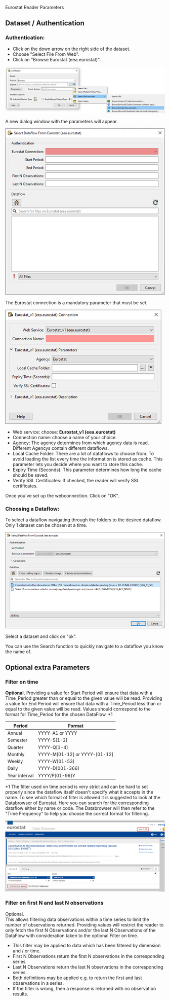 Eurostat Reader Parameters

## Dataset / Authentication

### Authentication:
 
- Click on the down arrow on the right side of the dataset.
- Choose "Select File From Web".
- Click on "Browse Eurostat (eea.eurostat)".

![SelectFileFromWeb.png](./Images/SelectFileFromWeb.png)

A new dialog window with the parameters will appear. 

![Parameters.png](./Images/Parameters.png)

The Eurostat connection is a mandatory parameter that must be set.

![WebConnection.png](./Images/WebConnection.png)

- Web service: choose: **Eurostat_v1 (eea.eurostat)**
- Connection name: choose a name of your choice.
- Agency: The agency determines from which agency data is read. Different Agencys contain different dataflows.
- Local Cache Folder: There are a lot of dataflows to choose from. To avoid loading the list every time the information is stored as cache. This parameter lets you decide where you want to store this cache.
- Expiry Time (Seconds): This parameter determines how long the cache should be saved.
- Verify SSL Certificates: If checked, the reader will verify SSL certificates. 

Once you've set up the webconnection. Click on "OK".


### Choosing a Dataflow:
To select a dataflow navigating through the folders to the desired dataflow. 
Only 1 dataset can be chosen at a time.

![DataBrowser.png](./Images/DataBrowser.png)

Select a dataset and click on "ok".

You can use the Search function to quickly navigate to a dataflow you know the name of.

## Optional extra Parameters

### Filter on time

**Optional.** 
Providing a value for Start Period will ensure that data with a Time_Period greater than or equal to the given value will be read.
Providing a value for End Period will ensure that data with a Time_Period less than or equal to the given value will be read.
Values should correspond to the format for Time_Period for the chosen DataFlow. *1


|  Period       | Format                         |
| ------------- | ------------------------------ |
| Annual        | YYYY-A1 or YYYY                |
| Semester      | YYYY-S[1-2]                    |
| Quarter       | YYYY-Q[1-4]                    | 
| Monthly       | YYYY-M[01-12] or YYYY-[01-12]  | 
| Weekly        | YYYY-W[01-53]                  | 
| Daily         | YYYY-D[001-366]                | 
| Year interval | YYYY/P[01-99]Y                 | 

*1 The filter used on time period is very strict and can be hard to set properly since the dataflow itself doesn't specify what it accepts in the name. To see which format of filter is allowed it is suggested to look at the [Databrowser](https://ec.europa.eu/eurostat/databrowser/) of Eurostat. 
Here you can search for the corresponding dataflow either by name or code. The Databrowser will then refer to the "Time Frequency" to help you choose the correct format for filtering.

![TimeFilter.png](./Images/Timefilter.png)

### Filter on first N and last N observations
Optional.  
This allows filtering data observations within a time series to limit the number of observations returned.
Providing values will restrict the reader to only fetch the first N Observations and/or the last N Observations of the DataFlow with consideration taken to the optional Filter on time.
-  This filter may be applied to data which has been filtered by dimension and / or time.
- First N Observations return the first N observations in the corresponding series
- Last N Observations return the last N observations in the corresponding series
- Both definitions may be applied e.g. to return the first and last observations in a series.
- If the filter is wrong, then a response is returned with no observation results.


<!--- ### Expose format attributes full name --->
<!--- Ticking the box will lead to coded values in attributes being translated. --->
<!--- Leaving the box unchecked will leave coded values as they are. --->
